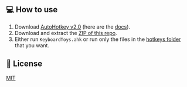 ## 💻 How to use

1. Download [AutoHotkey v2.0](https://www.autohotkey.com/download/ahk-v2.exe) (here are the [docs](https://www.autohotkey.com/docs/v2/)).
1. Download and extract the [ZIP of this repo](https://github.com/zachpoblete/KeyboardToys/archive/refs/heads/main.zip).
1. Either run `KeyboardToys.ahk` or run only the files in the [hotkeys folder](hotkeys) that you want.

## 📜 License

[MIT](https://github.com/zachpoblete/KeyboardToys/blob/main/LICENSE)
